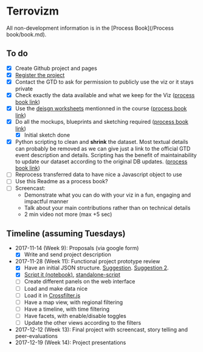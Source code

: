 # Terrovizm

All non-development information is in the [Process Book](/Process book/book.md).

## To do

- [x] Create Github project and pages
- [x] [Register the project](https://docs.google.com/forms/d/e/1FAIpQLSc_boP3m3UtulHvia8WgLoFYemn9yEZmuq4-glNSgGfc3O2pw/viewform)
- [x] Contact the GTD to ask for permission to publicly use the viz or it stays private
- [x] Check exactly the data available and what we keep for the Viz ([process book link](#dataset))
- [x] Use the [deisgn worksheets](https://design-worksheets.github.io/) mentionned in the course ([process book link](#designs))
- [x] Do all the mockups, blueprints and sketching required ([process book link](#designs))
    - [x] Initial sketch done
- [x] Python scripting to clean and **shrink** the dataset. Most textual details can probably be removed as we can give just a link to the official GTD event description and details. Scripting has the benefit of maintainability to update our dataset according to the original DB updates. ([process book link](#technical-setup))
- [ ] Reprocess transferred data to have nice a Javascript object to use
- [ ] Use this Readme as a process book?
- [ ] Screencast:
    - Demonstrate what you can do with your viz in a fun, engaging and impactful manner
    - Talk about your main contributions rather than on technical details
    - 2 min video not more (max +5 sec)

## Timeline (assuming Tuesdays)

- 2017-11-14 (Week 9): Proposals (via google form)
    - [x] Write and send project description
- 2017-11-28 (Week 11): Functional project prototype review
    - [x] Have an initial JSON structure. [Suggestion](scripts/suggestion.json). [Suggestion 2](scripts/suggestion2.json).
    - [x] [Script it (notebook)](scripts/DataCleaning.ipynb), [standalone-script](scripts/DataCleaning.py)
    - [ ] Create different panels on the web interface
    - [ ] Load and make data nice
    - [ ] Load it in [Crossfilter.js](https://square.github.io/crossfilter/)
    - [ ] Have a map view, with regional filtering
    - [ ] Have a timeline, with time filtering
    - [ ] Have facets, with enable/disable toggles
    - [ ] Update the other views according to the filters
- 2017-12-12 (Week 13): Final project with screencast, story telling and peer-evaluations
- 2017-12-19 (Week 14): Project presentations

